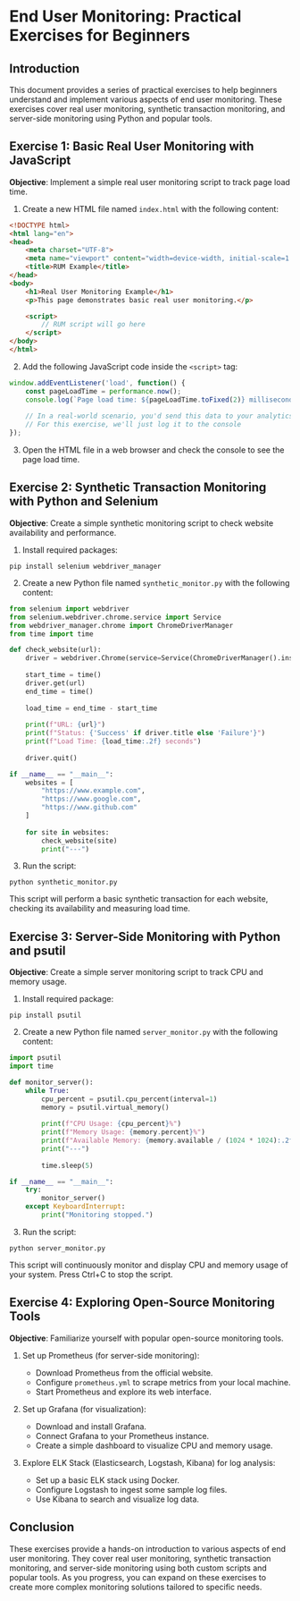 # End User Monitoring: Practical Exercises for Beginners

## Introduction
This document provides a series of practical exercises to help beginners understand and implement various aspects of end user monitoring. These exercises cover real user monitoring, synthetic transaction monitoring, and server-side monitoring using Python and popular tools.

## Exercise 1: Basic Real User Monitoring with JavaScript

**Objective**: Implement a simple real user monitoring script to track page load time.

1. Create a new HTML file named `index.html` with the following content:

```html
<!DOCTYPE html>
<html lang="en">
<head>
    <meta charset="UTF-8">
    <meta name="viewport" content="width=device-width, initial-scale=1.0">
    <title>RUM Example</title>
</head>
<body>
    <h1>Real User Monitoring Example</h1>
    <p>This page demonstrates basic real user monitoring.</p>

    <script>
        // RUM script will go here
    </script>
</body>
</html>
```

2. Add the following JavaScript code inside the `<script>` tag:

```javascript
window.addEventListener('load', function() {
    const pageLoadTime = performance.now();
    console.log(`Page load time: ${pageLoadTime.toFixed(2)} milliseconds`);
    
    // In a real-world scenario, you'd send this data to your analytics server
    // For this exercise, we'll just log it to the console
});
```

3. Open the HTML file in a web browser and check the console to see the page load time.

## Exercise 2: Synthetic Transaction Monitoring with Python and Selenium

**Objective**: Create a simple synthetic monitoring script to check website availability and performance.

1. Install required packages:
```
pip install selenium webdriver_manager
```

2. Create a new Python file named `synthetic_monitor.py` with the following content:

```python
from selenium import webdriver
from selenium.webdriver.chrome.service import Service
from webdriver_manager.chrome import ChromeDriverManager
from time import time

def check_website(url):
    driver = webdriver.Chrome(service=Service(ChromeDriverManager().install()))
    
    start_time = time()
    driver.get(url)
    end_time = time()
    
    load_time = end_time - start_time
    
    print(f"URL: {url}")
    print(f"Status: {'Success' if driver.title else 'Failure'}")
    print(f"Load Time: {load_time:.2f} seconds")
    
    driver.quit()

if __name__ == "__main__":
    websites = [
        "https://www.example.com",
        "https://www.google.com",
        "https://www.github.com"
    ]
    
    for site in websites:
        check_website(site)
        print("---")
```

3. Run the script:
```
python synthetic_monitor.py
```

This script will perform a basic synthetic transaction for each website, checking its availability and measuring load time.

## Exercise 3: Server-Side Monitoring with Python and psutil

**Objective**: Create a simple server monitoring script to track CPU and memory usage.

1. Install required package:
```
pip install psutil
```

2. Create a new Python file named `server_monitor.py` with the following content:

```python
import psutil
import time

def monitor_server():
    while True:
        cpu_percent = psutil.cpu_percent(interval=1)
        memory = psutil.virtual_memory()
        
        print(f"CPU Usage: {cpu_percent}%")
        print(f"Memory Usage: {memory.percent}%")
        print(f"Available Memory: {memory.available / (1024 * 1024):.2f} MB")
        print("---")
        
        time.sleep(5)

if __name__ == "__main__":
    try:
        monitor_server()
    except KeyboardInterrupt:
        print("Monitoring stopped.")
```

3. Run the script:
```
python server_monitor.py
```

This script will continuously monitor and display CPU and memory usage of your system. Press Ctrl+C to stop the script.

## Exercise 4: Exploring Open-Source Monitoring Tools

**Objective**: Familiarize yourself with popular open-source monitoring tools.

1. Set up Prometheus (for server-side monitoring):
   - Download Prometheus from the official website.
   - Configure `prometheus.yml` to scrape metrics from your local machine.
   - Start Prometheus and explore its web interface.

2. Set up Grafana (for visualization):
   - Download and install Grafana.
   - Connect Grafana to your Prometheus instance.
   - Create a simple dashboard to visualize CPU and memory usage.

3. Explore ELK Stack (Elasticsearch, Logstash, Kibana) for log analysis:
   - Set up a basic ELK stack using Docker.
   - Configure Logstash to ingest some sample log files.
   - Use Kibana to search and visualize log data.

## Conclusion

These exercises provide a hands-on introduction to various aspects of end user monitoring. They cover real user monitoring, synthetic transaction monitoring, and server-side monitoring using both custom scripts and popular tools. As you progress, you can expand on these exercises to create more complex monitoring solutions tailored to specific needs.
